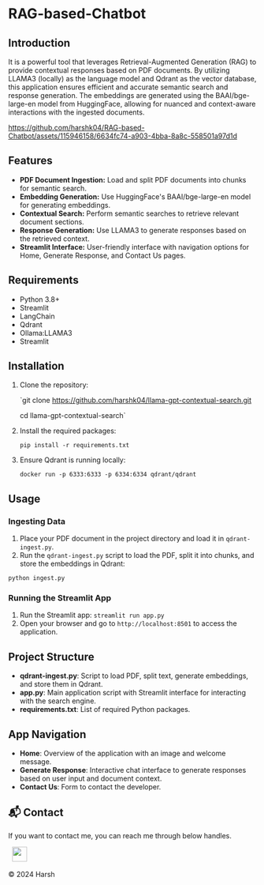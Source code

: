 # RAG-based-Chatbot

## Introduction

It is a powerful tool that leverages Retrieval-Augmented Generation (RAG) to provide contextual responses based on PDF documents. By utilizing LLAMA3 (locally) as the language model and Qdrant as the vector database, this application ensures efficient and accurate semantic search and response generation. The embeddings are generated using the BAAI/bge-large-en model from HuggingFace, allowing for nuanced and context-aware interactions with the ingested documents.

https://github.com/harshk04/RAG-based-Chatbot/assets/115946158/6634fc74-a903-4bba-8a8c-558501a97d1d


## Features

- **PDF Document Ingestion:** Load and split PDF documents into chunks for semantic search.
- **Embedding Generation:** Use HuggingFace's BAAI/bge-large-en model for generating embeddings.
- **Contextual Search:** Perform semantic searches to retrieve relevant document sections.
- **Response Generation:** Use LLAMA3 to generate responses based on the retrieved context.
- **Streamlit Interface:** User-friendly interface with navigation options for Home, Generate Response, and Contact Us pages.

## Requirements

- Python 3.8+
- Streamlit
- LangChain
- Qdrant
- Ollama:LLAMA3
- Streamlit

## Installation

1. Clone the repository:

   `git clone https://github.com/harshk04/llama-gpt-contextual-search.git
   
   cd llama-gpt-contextual-search`

3. Install the required packages:
   
    `pip install -r requirements.txt`

4. Ensure Qdrant is running locally:
   
    `docker run -p 6333:6333 -p 6334:6334 qdrant/qdrant`

## Usage
### Ingesting Data
1. Place your PDF document in the project directory and load it in `qdrant-ingest.py`.
2. Run the `qdrant-ingest.py` script to load the PDF, split it into chunks, and store the embeddings in Qdrant:
   
`python ingest.py`

### Running the Streamlit App
1. Run the Streamlit app:
   `streamlit run app.py`
2. Open your browser and go to `http://localhost:8501` to access the application.

## Project Structure

- **qdrant-ingest.py**: Script to load PDF, split text, generate embeddings, and store them in Qdrant.
- **app.py**: Main application script with Streamlit interface for interacting with the search engine.
- **requirements.txt**: List of required Python packages.


## App Navigation

- **Home**: Overview of the application with an image and welcome message.
- **Generate Response**: Interactive chat interface to generate responses based on user input and document context.
- **Contact Us**: Form to contact the developer.


## 📬 Contact

If you want to contact me, you can reach me through below handles.

&nbsp;&nbsp;<a href="https://www.linkedin.com/in/harsh-kumawat-069bb324b/"><img src="https://www.felberpr.com/wp-content/uploads/linkedin-logo.png" width="30"></img></a>

© 2024 Harsh

